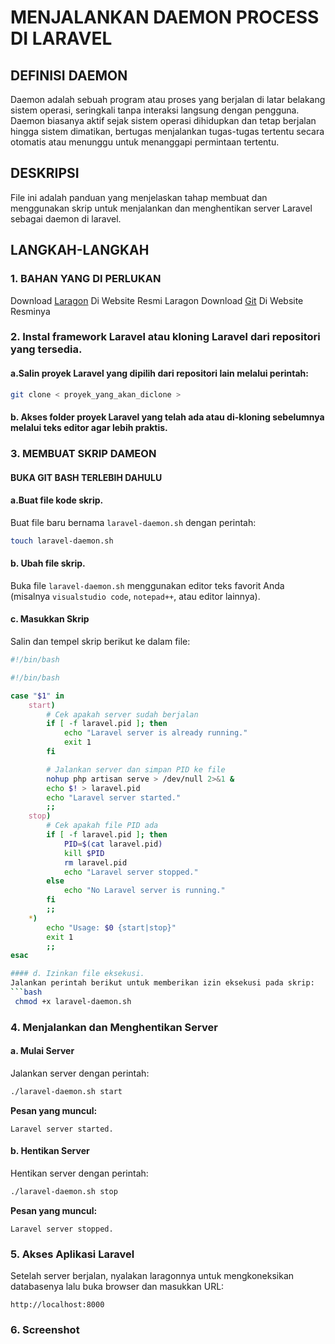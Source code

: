 # MENJALANKAN DAEMON PROCESS DI LARAVEL

## DEFINISI DAEMON
Daemon adalah sebuah program atau proses yang berjalan di latar belakang sistem operasi, seringkali tanpa interaksi langsung dengan pengguna. Daemon biasanya aktif sejak sistem operasi dihidupkan dan tetap berjalan hingga sistem dimatikan, bertugas menjalankan tugas-tugas tertentu secara otomatis atau menunggu untuk menanggapi permintaan tertentu.

## DESKRIPSI
File ini adalah panduan yang menjelaskan tahap membuat dan menggunakan skrip untuk menjalankan dan menghentikan server Laravel sebagai daemon di laravel.

## LANGKAH-LANGKAH

### 1. BAHAN YANG DI PERLUKAN
Download [Laragon](https://laragon.org/download) Di Website Resmi Laragon
Download [Git](https://git-scm.com/downloads) Di Website Resminya


### 2. Instal framework Laravel atau kloning Laravel dari repositori yang tersedia.

#### a.Salin proyek Laravel yang dipilih dari repositori lain melalui perintah:
```bash
git clone < proyek_yang_akan_diclone >
```
#### b. Akses folder proyek Laravel yang telah ada atau di-kloning sebelumnya melalui teks editor agar lebih praktis.

### 3. MEMBUAT SKRIP DAMEON

#### BUKA GIT BASH TERLEBIH DAHULU
#### a.Buat file kode skrip.
Buat file baru bernama `laravel-daemon.sh` dengan perintah:
```bash
touch laravel-daemon.sh
```

#### b. Ubah file skrip.
Buka file `laravel-daemon.sh` menggunakan editor teks favorit Anda (misalnya `visualstudio code`, `notepad++`, atau editor lainnya).

#### c. Masukkan Skrip
Salin dan tempel skrip berikut ke dalam file:
```bash
#!/bin/bash

#!/bin/bash

case "$1" in
    start)
        # Cek apakah server sudah berjalan
        if [ -f laravel.pid ]; then
            echo "Laravel server is already running."
            exit 1
        fi

        # Jalankan server dan simpan PID ke file
        nohup php artisan serve > /dev/null 2>&1 &
        echo $! > laravel.pid
        echo "Laravel server started."
        ;;
    stop)
        # Cek apakah file PID ada
        if [ -f laravel.pid ]; then
            PID=$(cat laravel.pid)
            kill $PID
            rm laravel.pid
            echo "Laravel server stopped."
        else
            echo "No Laravel server is running."
        fi
        ;;
    *)
        echo "Usage: $0 {start|stop}"
        exit 1
        ;;
esac

#### d. Izinkan file eksekusi.
Jalankan perintah berikut untuk memberikan izin eksekusi pada skrip:
```bash
 chmod +x laravel-daemon.sh
```


### 4. Menjalankan dan Menghentikan Server

#### a. Mulai Server
Jalankan server dengan perintah:
```bash
./laravel-daemon.sh start
```
**Pesan yang muncul:** 
```
Laravel server started.
```

#### b. Hentikan Server
Hentikan server dengan perintah:
```bash
./laravel-daemon.sh stop
```
**Pesan yang muncul:**
```
Laravel server stopped.
```

### 5. Akses Aplikasi Laravel
Setelah server berjalan, nyalakan laragonnya untuk mengkoneksikan databasenya lalu buka browser dan masukkan URL:
```
http://localhost:8000
```
### 6. Screenshot